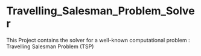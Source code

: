# Travelling_Salesman_Problem_Solver
This Project contains the solver for a well-known computational problem : Travelling Salesman Problem (TSP)
